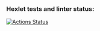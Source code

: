 ### Hexlet tests and linter status:
[![Actions Status](https://github.com/AnnaKudriaeva/python-project-49/actions/workflows/hexlet-check.yml/badge.svg)](https://github.com/AnnaKudriaeva/python-project-49/actions)
